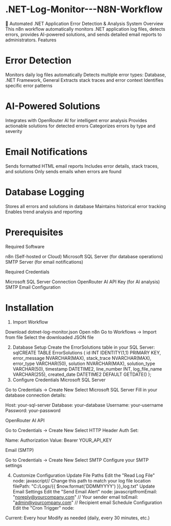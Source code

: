 # .NET-Log-Monitor---N8N-Workflow
🚨 Automated .NET Application Error Detection & Analysis System
Overview
This n8n workflow automatically monitors .NET application log files, detects errors, provides AI-powered solutions, and sends detailed email reports to administrators.
Features
# Error Detection

Monitors daily log files automatically
Detects multiple error types: Database, .NET Framework, General
Extracts stack traces and error context
Identifies specific error patterns

# AI-Powered Solutions

Integrates with OpenRouter AI for intelligent error analysis
Provides actionable solutions for detected errors
Categorizes errors by type and severity

# Email Notifications

Sends formatted HTML email reports
Includes error details, stack traces, and solutions
Only sends emails when errors are found

# Database Logging

Stores all errors and solutions in database
Maintains historical error tracking
Enables trend analysis and reporting

# Prerequisites
Required Software

n8n (Self-hosted or Cloud)
Microsoft SQL Server (for database operations)
SMTP Server (for email notifications)

Required Credentials

Microsoft SQL Server Connection
OpenRouter AI API Key (for AI analysis)
SMTP Email Configuration

 # Installation
1. Import Workflow

Download dotnet-log-monitor.json
Open n8n
Go to Workflows → Import from file
Select the downloaded JSON file

2. Database Setup
Create the ErrorSolutions table in your SQL Server:
sqlCREATE TABLE ErrorSolutions (
    id INT IDENTITY(1,1) PRIMARY KEY,
    error_message NVARCHAR(MAX),
    stack_trace NVARCHAR(MAX),
    error_type VARCHAR(50),
    solution NVARCHAR(MAX),
    solution_type VARCHAR(50),
    timestamp DATETIME2,
    line_number INT,
    log_file_name VARCHAR(255),
    created_date DATETIME2 DEFAULT GETDATE()
);
3. Configure Credentials
Microsoft SQL Server

Go to Credentials → Create New
Select Microsoft SQL Server
Fill in your database connection details:

Host: your-sql-server
Database: your-database
Username: your-username
Password: your-password



OpenRouter AI API

Go to Credentials → Create New
Select HTTP Header Auth
Set:

Name: Authorization
Value: Bearer YOUR_API_KEY



Email (SMTP)

Go to Credentials → Create New
Select SMTP
Configure your SMTP settings

4. Customize Configuration
Update File Paths
Edit the "Read Log File" node:
javascript// Change this path to match your log file location
filePath: "C:/Logs/{{ $now.format('DDMMYYYY') }}_log.txt"
Update Email Settings
Edit the "Send Email Alert" node:
javascriptfromEmail: "noreply@yourcompany.com"  // Your sender email
toEmail: "admin@yourcompany.com"      // Recipient email
Schedule Configuration
Edit the "Cron Trigger" node:

Current: Every hour
Modify as needed (daily, every 30 minutes, etc.)
